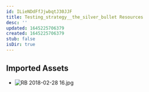 ```yaml
---
id: ILieNDdFfJjwbqtJ30JJF
title: Testing_strategy__the_silver_bullet Resources
desc: ''
updated: 1645225706379
created: 1645225706379
stub: false
isDir: true
---
```

## Imported Assets
- ![RB 2018-02-28 16.jpg](/assets/rb-2018-02-28-16.jpg)
